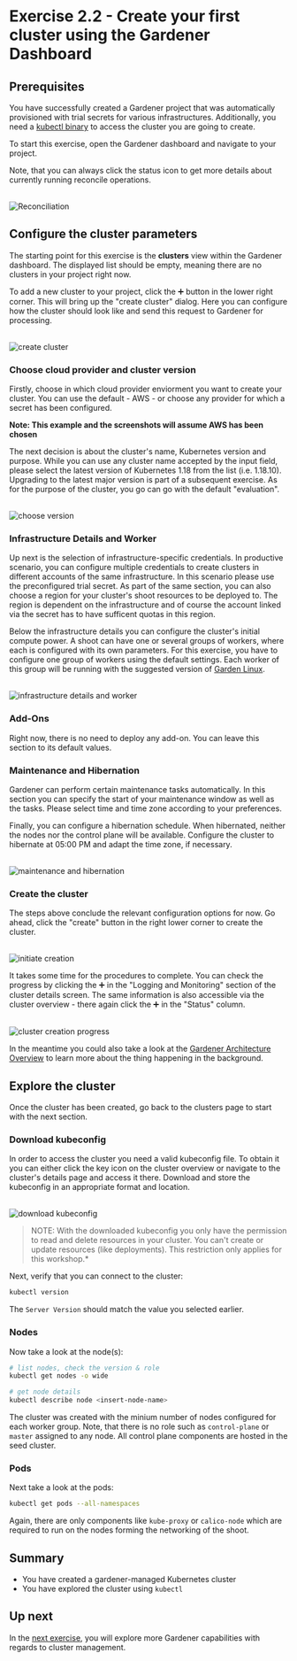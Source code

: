 # Exercise 2.2 - Create your first cluster using the Gardener Dashboard

## Prerequisites
You have successfully created a Gardener project that was automatically provisioned with trial secrets for various infrastructures. Additionally, you need a [kubectl binary](https://kubernetes.io/docs/tasks/tools/install-kubectl/) to access the cluster you are going to create.

To start this exercise, open the Gardener dashboard and navigate to your project.

Note, that you can always click the status icon to get more details about currently running reconcile operations.

<br>![Reconciliation](./images/02_00_01.png)

## Configure the cluster parameters
The starting point for this exercise is the **clusters** view within the Gardener dashboard. The displayed list should be empty, meaning there are no clusters in your project right now.

To add a new cluster to your project, click the :heavy_plus_sign: button in the lower right corner. This will bring up the "create cluster" dialog. Here you can configure how the cluster should look like and send this request to Gardener for processing.

<br>![create cluster](./images/02_01_01.png)

### Choose cloud provider and cluster version
Firstly, choose in which cloud provider enviorment you want to create your cluster. You can use the default - AWS - or choose any provider for which a secret has been configured.

**Note: This example and the screenshots will assume AWS has been chosen**

The next decision is about the cluster's name, Kubernetes version and purpose. While you can use any cluster name accepted by the input field, please select the latest version of Kubernetes 1.18 from the list (i.e. 1.18.10). Upgrading to the latest major version is part of a subsequent exercise. As for the purpose of the cluster, you go can go with the default "evaluation".

<br>![choose version](./images/02_01_02.png)

### Infrastructure Details and Worker
Up next is the selection of infrastructure-specific credentials. In productive scenario, you can configure multiple credentials to create clusters in different accounts of the same infrastructure. In this scenario please use the preconfigured trial secret.
As part of the same section, you can also choose a region for your cluster's shoot resources to be deployed to. The region is dependent on the infrastructure and of course the account linked via the secret has to have sufficent quotas in this region.

Below the infrastructure details you can configure the cluster's initial compute power. A shoot can have one or several groups of workers, where each is configured with its own parameters. For this exercise, you have to configure one group of workers using  the default settings. Each worker of this group will be running with the suggested version of [Garden Linux](https://github.com/gardenlinux/gardenlinux).

<br>![infrastructure details and worker](./images/02_01_03.png)

### Add-Ons
Right now, there is no need to deploy any add-on. You can leave this section to its default values.

### Maintenance and Hibernation
Gardener can perform certain maintenance tasks automatically. In this section you can specify the start of your maintenance window as well as the tasks. Please select time and time zone according to your preferences.

Finally, you can configure a hibernation schedule. When hibernated, neither the nodes nor the control plane will be available. Configure the cluster to hibernate at 05:00 PM and adapt the time zone, if necessary.

<br>![maintenance and hibernation](./images/02_01_04.png)

### Create the cluster
The steps above conclude the relevant configuration options for now. Go ahead, click the "create" button in the right lower corner to create the cluster.

<br>![initiate creation](./images/02_01_05.png)

It takes some time for the procedures to complete. You can check the progress by clicking the :heavy_plus_sign: in the "Logging and Monitoring" section of the cluster details screen. The same information is also accessible via the cluster overview - there again click the :heavy_plus_sign: in the "Status" column.

<br>![cluster creation progress](./images/02_01_06.png)

In the meantime you could also take a look at the [Gardener Architecture Overview](https://gardener.cloud/documentation/concepts/architecture/) to learn more about the thing happening in the background.

## Explore the cluster
Once the cluster has been created, go back to the clusters page to start with the next section.

### Download kubeconfig
In order to access the cluster you need a valid kubeconfig file. To obtain it you can either click the key icon on the cluster overview or navigate to the cluster's details page and access it there. Download and store the kubeconfig in an appropriate format and location.

<br>![download kubeconfig](./images/02_01_07.png)

>NOTE: With the downloaded kubeconfig you only have the permission to read and delete resources in your cluster. You can't create or update resources (like deployments). This restriction only applies for this workshop.*

Next, verify that you can connect to the cluster:

```bash
kubectl version
```
The `Server Version` should match the value you selected earlier.

### Nodes
Now take a look at the node(s):

```bash
# list nodes, check the version & role
kubectl get nodes -o wide

# get node details
kubectl describe node <insert-node-name>
```

The cluster was created with the minium number of nodes configured for each worker group. Note, that there is no role such as `control-plane` or `master` assigned to any node. All control plane components are hosted in the seed cluster.

### Pods
Next take a look at the pods:

```bash
kubectl get pods --all-namespaces
```

Again, there are only components like `kube-proxy` or `calico-node` which are required to run on the nodes forming the networking of the shoot.

## Summary

- You have created a gardener-managed Kubernetes cluster
- You have explored the cluster using `kubectl`

## Up next
In the [next exercise](./03_cluster_ops.md), you will explore more Gardener capabilities with regards to cluster management.
